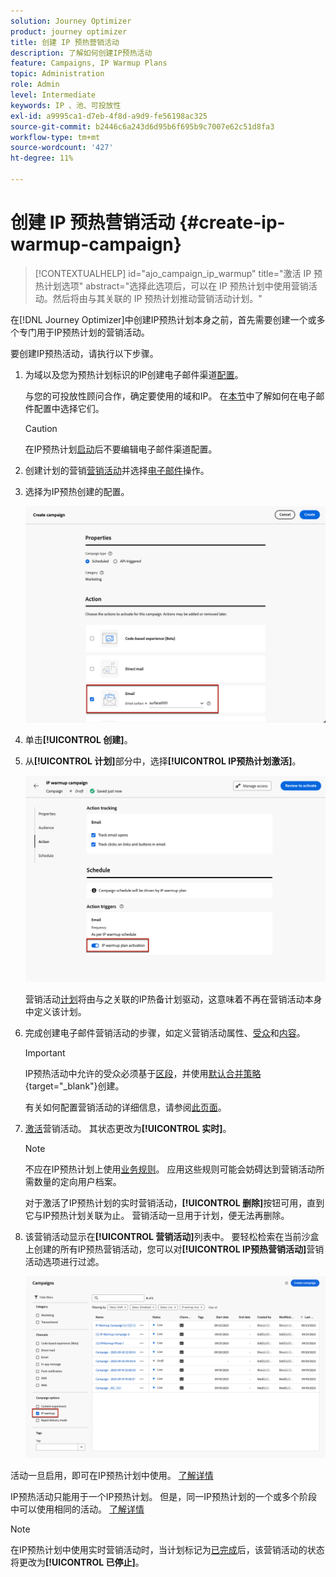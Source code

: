 ```yaml
---
solution: Journey Optimizer
product: journey optimizer
title: 创建 IP 预热营销活动
description: 了解如何创建IP预热活动
feature: Campaigns, IP Warmup Plans
topic: Administration
role: Admin
level: Intermediate
keywords: IP 、池、可投放性
exl-id: a9995ca1-d7eb-4f8d-a9d9-fe56198ac325
source-git-commit: b2446c6a243d6d95b6f695b9c7007e62c51d8fa3
workflow-type: tm+mt
source-wordcount: '427'
ht-degree: 11%

---
```


# 创建 IP 预热营销活动 {#create-ip-warmup-campaign}

>[!CONTEXTUALHELP]
>id="ajo_campaign_ip_warmup"
>title="激活 IP 预热计划选项"
>abstract="选择此选项后，可以在 IP 预热计划中使用营销活动。然后将由与其关联的 IP 预热计划推动营销活动计划。"

在[!DNL Journey Optimizer]中创建IP预热计划本身之前，首先需要创建一个或多个专门用于IP预热计划<!--through a dedicated option-->的营销活动。

要创建IP预热活动，请执行以下步骤。

1. 为域以及您为预热计划标识的IP创建电子邮件渠道[配置](channel-surfaces.md)。

   与您的可投放性顾问合作，确定要使用的域和IP。 在[本节](../email/email-settings.md#subdomains-and-ip-pools)中了解如何在电子邮件配置中选择它们。

   >[!CAUTION]
   >
   >在IP预热计划[启动](ip-warmup-execution.md)后不要编辑电子邮件渠道配置。

1. 创建计划的营销[营销活动](../campaigns/create-campaign.md)并选择[电子邮件](../email/create-email.md#create-email-journey-campaign)操作。

   <!--Select the Marketing category. The IP warmup plan activation option is only available for  marketing-type campaigns.-->

1. 选择为IP预热创建的配置。

   ![](assets/ip-warmup-campaign-surface.png)

   <!--You must use the same configuration as the one that will be used for the asociated IP warmup plan. [Learn how to create an IP warmup plan](#create-ip-warmup-plan)-->

1. 单击&#x200B;**[!UICONTROL 创建]**。

1. 从&#x200B;**[!UICONTROL 计划]**&#x200B;部分中，选择&#x200B;**[!UICONTROL IP预热计划激活]**。

   ![](assets/ip-warmup-campaign-plan-activation.png)

   营销活动[计划](../campaigns/create-campaign.md#schedule)将由与之关联的IP热备计划驱动，这意味着不再在营销活动本身中定义该计划。

1. 完成创建电子邮件营销活动的步骤，如定义营销活动属性、[受众](../audience/about-audiences.md)<!--best practices for IP warmup in terms of audience?-->和[内容](../email/get-started-email-design.md#key-steps)。

   >[!IMPORTANT]
   >
   >IP预热活动中允许的受众必须基于[区段](../audience/creating-a-segment-definition.md)，并使用[默认合并策略](https://experienceleague.adobe.com/zh-hans/docs/experience-platform/profile/merge-policies/overview#default-merge-policy){target="_blank"}创建。

   有关如何配置营销活动的详细信息，请参阅[此页面](../campaigns/get-started-with-campaigns.md)。

1. [激活](../campaigns/review-activate-campaign.md)营销活动。 其状态更改为&#x200B;**[!UICONTROL 实时]**。

   >[!NOTE]
   >
   >不应在IP预热计划上使用[业务规则](../configuration/rule-sets.md#apply-frequency-rule)。 应用这些规则可能会妨碍达到营销活动所需数量的定向用户档案。

   对于激活了IP预热计划的实时营销活动，**[!UICONTROL 删除]**&#x200B;按钮可用，直到它与IP预热计划关联为止。 营销活动一旦用于计划，便无法再删除。

1. 该营销活动显示在&#x200B;**[!UICONTROL 营销活动]**&#x200B;列表中。 要轻松检索在当前沙盒上创建的所有IP预热营销活动，您可以对&#x200B;**[!UICONTROL IP预热营销活动]**&#x200B;营销活动选项进行过滤。

   ![](assets/ip-warmup-campaign-filter.png)

活动一旦启用，即可在IP预热计划中使用。 [了解详情](ip-warmup-plan.md)

IP预热活动只能用于一个IP预热计划。 但是，同一IP预热计划的一个或多个阶段中可以使用相同的活动。 [了解详情](ip-warmup-plan.md#define-phases)

>[!NOTE]
>
>在IP预热计划中使用实时营销活动时，当计划标记为[已完成](ip-warmup-execution.md#mark-as-completed)后，该营销活动的状态将更改为&#x200B;**[!UICONTROL 已停止]**。

